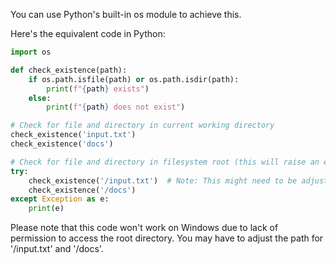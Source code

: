 You can use Python's built-in os module to achieve this.

Here's the equivalent code in Python:

```python
import os

def check_existence(path):
    if os.path.isfile(path) or os.path.isdir(path):
        print(f"{path} exists")
    else:
        print(f"{path} does not exist")

# Check for file and directory in current working directory
check_existence('input.txt')
check_existence('docs')

# Check for file and directory in filesystem root (this will raise an error if you do not have permissions)
try:
    check_existence('/input.txt')  # Note: This might need to be adjusted depending on your OS
    check_existence('/docs')
except Exception as e:
    print(e)
```

Please note that this code won't work on Windows due to lack of permission to access the root directory. You may have to adjust the path for '/input.txt' and '/docs'.
